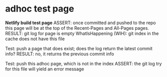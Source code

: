 # adhoc test page

**Netlify build test page**
ASSERT: once committed and pushed to the repo this page will be at the top of the Recent-Pages and All-Pages pages.
RESULT: git log for page is empty
WhatIsHappening (WIH): git index in the cache does not have this file

Test: push a page that does exist; does the log return the latest commit info?
RESULT: no, it returns the previous commit info  

Test: push this adhoc page, which is not in the index
ASSERT: the git log try for this file will yield an error message  

